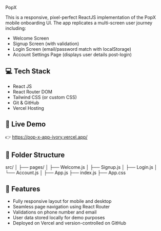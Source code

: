 PopX

This is a responsive, pixel-perfect ReactJS implementation of the PopX mobile onboarding UI. The app replicates a multi-screen user journey including:
- Welcome Screen
- Signup Screen (with validation)
- Login Screen (email/password match with localStorage)
- Account Settings Page (displays user details post-login)

## 💻 Tech Stack
- React JS
- React Router DOM
- Tailwind CSS (or custom CSS)
- Git & GitHub
- Vercel Hosting

## 🚀 Live Demo

👉 https://pop-x-app-ivory.vercel.app/

## 📁 Folder Structure
src/
│
├── pages/
│ ├── Welcome.js
│ ├── Signup.js
│ ├── Login.js
│ └── Account.js
│
├── App.js
├── index.js
├── App.css

## 📝 Features

- Fully responsive layout for mobile and desktop
- Seamless page navigation using React Router
- Validations on phone number and email
- User data stored locally for demo purposes
- Deployed on Vercel and version-controlled on GitHub


